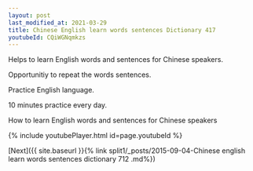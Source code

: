 ```yaml
---
layout: post
last_modified_at: 2021-03-29
title: Chinese English learn words sentences Dictionary 417 
youtubeId: CQiWGNqmkzs
---
```

 
 
Helps to learn English words and sentences for Chinese speakers.

Opportunitiy to repeat the words sentences. 

Practice English language. 
 
10 minutes practice every day. 
 
How to learn English words and sentences for Chinese speakers 
 
{% include youtubePlayer.html id=page.youtubeId %}
 
 
[Next]({{ site.baseurl }}{% link  split1/_posts/2015-09-04-Chinese english learn words sentences dictionary 712 .md%})
 
